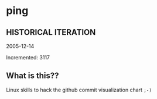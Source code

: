 # ping

## HISTORICAL ITERATION
2005-12-14

Incremented: 3117

## What is this?? 
Linux skills to hack the github commit visualization chart `;-)`

